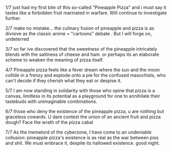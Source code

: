1/7 just had my first bite of this so-called "Pineapple Pizza" and i must say it tastes like a forbidden fruit marinated in warfare. Will continue to investigate further.

2/7 make no mistake... the culinary fusion of pineapple and pizza is as divisive as the classic anime = "cartoons" debate . But I will forge on, undeterred

3/7 so far ive discovered that the sweetness of the pineapple intricately blends with the saltiness of cheese and ham. or perhaps its an elaborate scheme to weaken the meaning of pizza itself.

4/7 Pineapple pizza feels like a fever dream where the sun and the moon collide in a frenzy and explode onto a pie for the confused masochists, who can't decide if they cherish what they eat or despise it.

5/7 I am now standing in solidarity with those who opine that pizza is a canvas, limitless in its potential as a playground for one to annihilate their tastebuds with unimaginable combinations.

6/7 those who deny the existence of the pineapple pizza, u are nothing but graceless cowards. U dare contest the union of an ancient fruit and pizza dough? Face the wrath of the pizza cabal

7/7 As the memelord of the cyberzone, I have come to an undeniable collusion: pineapple pizza's existence is as réal as the war between piss and shit. We must embrace it, despite its hallowed existence. good night.